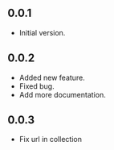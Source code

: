 ## 0.0.1

- Initial version.

## 0.0.2
- Added new feature.
- Fixed bug.
- Add more documentation.

## 0.0.3
- Fix url in collection